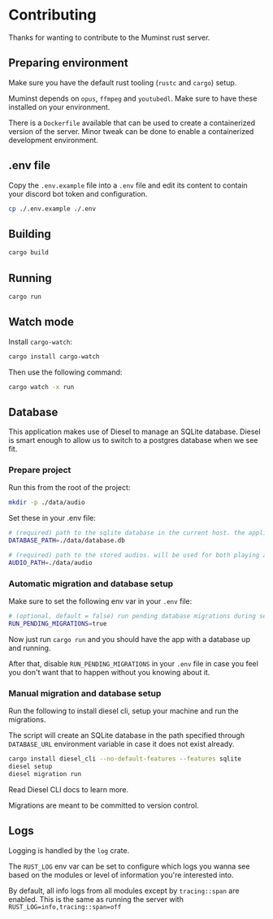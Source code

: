 # Contributing

Thanks for wanting to contribute to the Muminst rust server.

## Preparing environment

Make sure you have the default rust tooling (`rustc` and `cargo`) setup.

Muminst depends on `opus`, `ffmpeg` and `youtubedl`. Make sure to have these installed on your environment.

There is a `Dockerfile` available that can be used to create a containerized version of the server.
Minor tweak can be done to enable a containerized development environment.

## .env file

Copy the `.env.example` file into a `.env` file and edit its content to contain your discord bot token and configuration.

```sh
cp ./.env.example ./.env
```
## Building

```sh
cargo build
```

## Running

```sh
cargo run
```

## Watch mode

Install `cargo-watch`:

```sh
cargo install cargo-watch
```

Then use the following command:

```sh
cargo watch -x run
```

## Database

This application makes use of Diesel to manage an SQLite database. Diesel is smart enough to allow us to switch to a postgres database when we see fit.

### Prepare project 

Run this from the root of the project:

```sh
mkdir -p ./data/audio
```

Set these in your .env file:

```sh
# (required) path to the sqlite database in the current host. the application will create and seed the db in case it does not exist.
DATABASE_PATH=./data/database.db 

# (required) path to the stored audios. will be used for both playing and uploads.
AUDIO_PATH=./data/audio 
```

### Automatic migration and database setup

Make sure to set the following env var in your `.env` file:

```sh
# (optional, default = false) run pending database migrations during server startup
RUN_PENDING_MIGRATIONS=true
```

Now just run `cargo run` and you should have the app with a database up and running.

After that, disable `RUN_PENDING_MIGRATIONS` in your `.env` file in case you feel you don't want that to happen without you knowing about it.

### Manual migration and database setup

Run the following to install diesel cli, setup your machine and run the migrations.

The script will create an SQLite database in the path specified through `DATABASE_URL` environment variable in case it does not exist already.

```sh
cargo install diesel_cli --no-default-features --features sqlite
diesel setup
diesel migration run
```

Read Diesel CLI docs to learn more.

Migrations are meant to be committed to version control.

## Logs

Logging is handled by the `log` crate. 

The `RUST_LOG` env var can be set to configure which logs you wanna see based on the modules or level of information you're interested into.

By default, all info logs from all modules except by `tracing::span` are enabled. This is the same as running the server with `RUST_LOG=info,tracing::span=off` 
